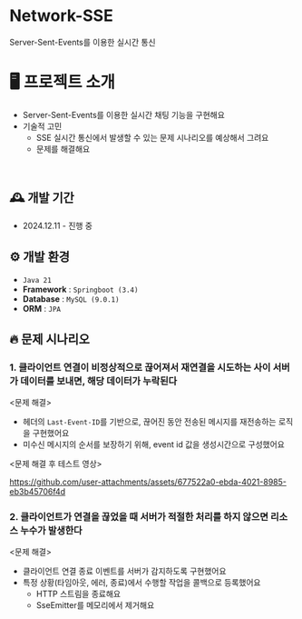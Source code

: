 # Network-SSE
Server-Sent-Events를 이용한 실시간 통신


# 🖥️ 프로젝트 소개
- Server-Sent-Events를 이용한 실시간 채팅 기능을 구현해요
- 기술적 고민
    - SSE 실시간 통신에서 발생할 수 있는 문제 시나리오를 예상해서 그려요
    - 문제를 해결해요
<br>

## 🕰️ 개발 기간
* 2024.12.11 - 진행 중

## ⚙️ 개발 환경
- `Java 21`
- **Framework** : `Springboot (3.4)`
- **Database** : `MySQL (9.0.1)`
- **ORM** : `JPA`

## 🔥 문제 시나리오

### 1. 클라이언트 연결이 비정상적으로 끊어져서 재연결을 시도하는 사이 서버가 데이터를 보내면, 해당 데이터가 누락된다

<문제 해결>
- 헤더의 `Last-Event-ID`를 기반으로, 끊어진 동안 전송된 메시지를 재전송하는 로직을 구현했어요
- 미수신 메시지의 순서를 보장하기 위해, event id 값을 생성시간으로 구성했어요

<문제 해결 후 테스트 영상>

https://github.com/user-attachments/assets/677522a0-ebda-4021-8985-eb3b45706f4d

### 2. 클라이언트가 연결을 끊었을 때 서버가 적절한 처리를 하지 않으면 리소스 누수가 발생한다

<문제 해결>
- 클라이언트 연결 종료 이벤트를 서버가 감지하도록 구현했어요
- 특정 상황(타임아웃, 에러, 종료)에서 수행할 작업을 콜백으로 등록했어요
    - HTTP 스트림을 종료해요
    - SseEmitter를 메모리에서 제거해요
